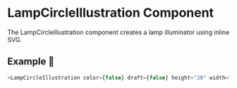 # LampCircleIllustration Component

The LampCircleIllustration component creates a lamp illuminator using inline SVG.

## Example 🚀

```javascript
<LampCircleIllustration color={false} draft={false} height="20" width="20" />
```
